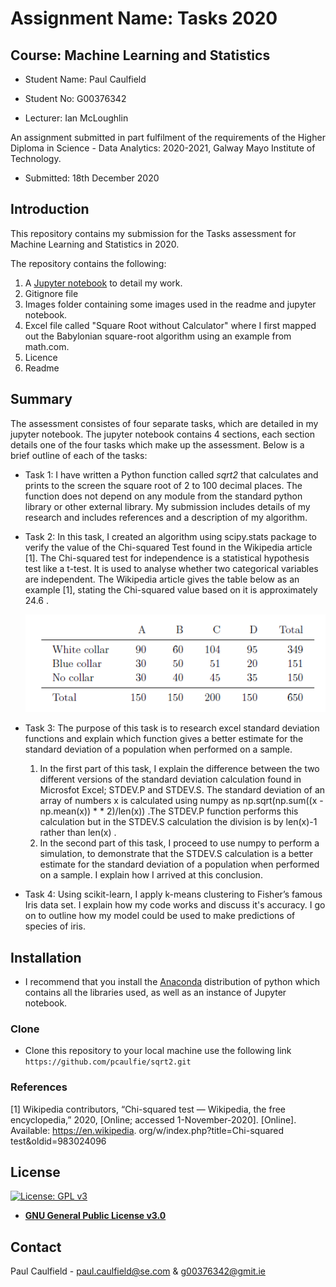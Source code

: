 # Assignment Name: Tasks 2020 
## Course: Machine Learning and Statistics

* Student Name: Paul Caulfield
* Student No: G00376342

* Lecturer: Ian McLoughlin

An assignment submitted in part fulfilment of the requirements of the Higher Diploma in Science - Data Analytics: 2020-2021, Galway Mayo Institute of Technology.
  * Submitted: 18th December 2020


## Introduction
This repository contains my submission for the Tasks assessment for Machine Learning and Statistics in 2020.

The repository contains the following:

1. A [Jupyter notebook](https://github.com/pcaulfie/sqrt2/blob/main/Tasks2020.ipynb) to detail my work.
1. Gitignore file
1. Images folder containing some images used in the readme and jupyter notebook.
1. Excel file called "Square Root without Calculator" where I first mapped out the Babylonian square-root algorithm using an example from math.com.
1. Licence
1. Readme

## Summary
The assessment consistes of four separate tasks, which are detailed in my jupyter notebook. The jupyter notebook contains 4 sections, each section details one of the four tasks which make up the assessment. Below is a brief outline of each of the tasks:

* Task 1: I have written a Python function called *sqrt2* that calculates and prints to the screen the square root of 2 to 100 decimal places. The function does not depend on any module from the standard python library or other external library. My submission includes details of my research and includes references and a description of my algorithm.

* Task 2: In this task, I created an algorithm using scipy.stats package to verify the value of the Chi-squared Test found in the Wikipedia article [1]. The Chi-squared test for independence is a statistical hypothesis test like a t-test. It is used to analyse whether two categorical variables are independent. The Wikipedia article gives the table below as an example [1], stating the Chi-squared value based on it is approximately 24.6 . 

  ![Wiki table](https://github.com/pcaulfie/sqrt2/blob/main/images/table.PNG)


* Task 3: The purpose of this task is to research excel standard deviation functions and explain which function gives a better estimate for the standard
deviation of a population when performed on a sample.
  1. In the first part of this task, I explain the difference between the two different versions of the standard deviation calculation found in Microsfot Excel; STDEV.P and STDEV.S. The standard deviation of an array of numbers x is calculated using numpy as np.sqrt(np.sum((x - np.mean(x)) * * 2)/len(x)) .The STDEV.P function performs this
calculation but in the STDEV.S calculation the division is by len(x)-1 rather than len(x) . 
  1. In the second part of this task, I proceed to use numpy to perform a simulation, to demonstrate that the STDEV.S calculation is a better estimate for the standard
deviation of a population when performed on a sample. I explain how I arrived at this conclusion.

* Task 4: Using scikit-learn, I apply k-means clustering to Fisher’s famous Iris data set. I explain how my code works and discuss it's accuracy. I go on to outline how my model could be used to make predictions of species of iris.

## Installation

- I recommend that you install the [Anaconda](https://www.anaconda.com/distribution/) distribution of python which contains all the libraries used, as well as an instance of Jupyter notebook.

### Clone

- Clone this repository to your local machine use the following link `https://github.com/pcaulfie/sqrt2.git`

### References
[1] Wikipedia contributors, “Chi-squared test — Wikipedia, the free encyclopedia,”
2020, [Online; accessed 1-November-2020]. [Online]. Available: https://en.wikipedia.
org/w/index.php?title=Chi-squared test&oldid=983024096


## License

[![License: GPL v3](https://img.shields.io/badge/License-GPLv3-blue.svg)](https://www.gnu.org/licenses/gpl-3.0)
- **[GNU General Public License v3.0](https://www.gnu.org/licenses/gpl-3.0.en.html)**

## Contact

Paul Caulfield -  paul.caulfield@se.com & g00376342@gmit.ie


